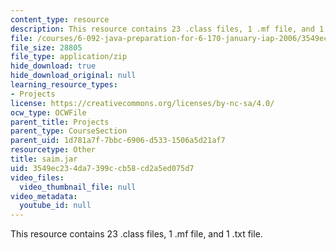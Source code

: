 ```yaml
---
content_type: resource
description: This resource contains 23 .class files, 1 .mf file, and 1 .txt file.
file: /courses/6-092-java-preparation-for-6-170-january-iap-2006/3549ec234da7399ccb58cd2a5ed075d7_saim.jar
file_size: 28805
file_type: application/zip
hide_download: true
hide_download_original: null
learning_resource_types:
- Projects
license: https://creativecommons.org/licenses/by-nc-sa/4.0/
ocw_type: OCWFile
parent_title: Projects
parent_type: CourseSection
parent_uid: 1d781a7f-7bbc-6906-d533-1506a5d21af7
resourcetype: Other
title: saim.jar
uid: 3549ec23-4da7-399c-cb58-cd2a5ed075d7
video_files:
  video_thumbnail_file: null
video_metadata:
  youtube_id: null
---
```

This resource contains 23 .class files, 1 .mf file, and 1 .txt file.